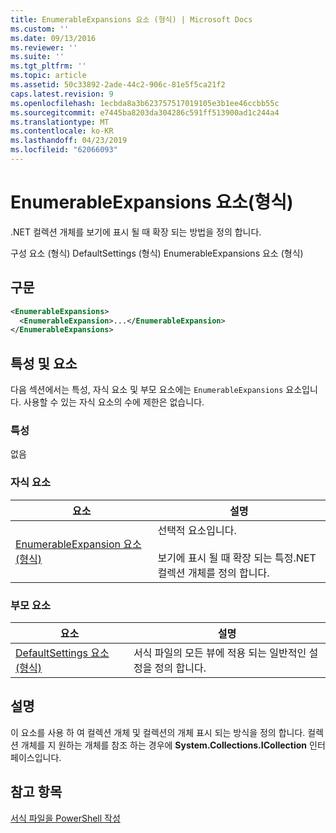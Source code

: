 ```yaml
---
title: EnumerableExpansions 요소 (형식) | Microsoft Docs
ms.custom: ''
ms.date: 09/13/2016
ms.reviewer: ''
ms.suite: ''
ms.tgt_pltfrm: ''
ms.topic: article
ms.assetid: 50c33892-2ade-44c2-906c-81e5f5ca21f2
caps.latest.revision: 9
ms.openlocfilehash: 1ecbda8a3b623757517019105e3b1ee46ccbb55c
ms.sourcegitcommit: e7445ba8203da304286c591ff513900ad1c244a4
ms.translationtype: MT
ms.contentlocale: ko-KR
ms.lasthandoff: 04/23/2019
ms.locfileid: "62066093"
---
```

# <a name="enumerableexpansions-element-format"></a>EnumerableExpansions 요소(형식)

.NET 컬렉션 개체를 보기에 표시 될 때 확장 되는 방법을 정의 합니다.

구성 요소 (형식) DefaultSettings (형식) EnumerableExpansions 요소 (형식)

## <a name="syntax"></a>구문

```xml
<EnumerableExpansions>
  <EnumerableExpansion>...</EnumerableExpansion>
</EnumerableExpansions>
```

## <a name="attributes-and-elements"></a>특성 및 요소

다음 섹션에서는 특성, 자식 요소 및 부모 요소에는 `EnumerableExpansions` 요소입니다. 사용할 수 있는 자식 요소의 수에 제한은 없습니다.

### <a name="attributes"></a>특성

없음

### <a name="child-elements"></a>자식 요소

|요소|설명|
|-------------|-----------------|
|[EnumerableExpansion 요소 (형식)](./enumerableexpansion-element-format.md)|선택적 요소입니다.<br /><br /> 보기에 표시 될 때 확장 되는 특정.NET 컬렉션 개체를 정의 합니다.|

### <a name="parent-elements"></a>부모 요소

|요소|설명|
|-------------|-----------------|
|[DefaultSettings 요소 (형식)](./defaultsettings-element-format.md)|서식 파일의 모든 뷰에 적용 되는 일반적인 설정을 정의 합니다.|

## <a name="remarks"></a>설명

이 요소를 사용 하 여 컬렉션 개체 및 컬렉션의 개체 표시 되는 방식을 정의 합니다. 컬렉션 개체를 지 원하는 개체를 참조 하는 경우에 **System.Collections.ICollection** 인터페이스입니다.

## <a name="see-also"></a>참고 항목

[서식 파일을 PowerShell 작성](./writing-a-powershell-formatting-file.md)
